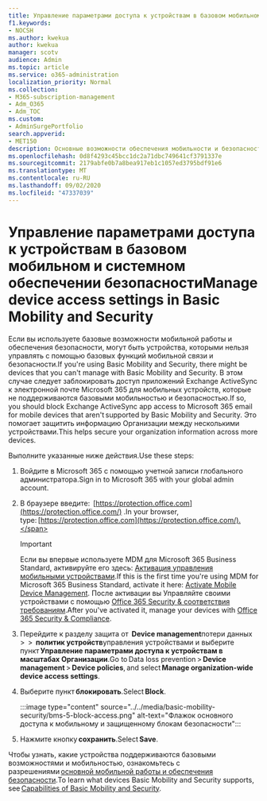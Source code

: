 ```yaml
---
title: Управление параметрами доступа к устройствам в базовом мобильном и системном обеспечении безопасности
f1.keywords:
- NOCSH
ms.author: kwekua
author: kwekua
manager: scotv
audience: Admin
ms.topic: article
ms.service: o365-administration
localization_priority: Normal
ms.collection:
- M365-subscription-management
- Adm_O365
- Adm_TOC
ms.custom:
- AdminSurgePortfolio
search.appverid:
- MET150
description: Основные возможности обеспечения мобильности и безопасности обеспечивают безопасность и управление мобильными устройствами.
ms.openlocfilehash: 0d8f4293c45bcc1dc2a71dbc749641cf3791337e
ms.sourcegitcommit: 2179abfe0b7a8bea917eb1c1057ed3795bdf91e6
ms.translationtype: MT
ms.contentlocale: ru-RU
ms.lasthandoff: 09/02/2020
ms.locfileid: "47337039"
---
```

# <a name="manage-device-access-settings-in-basic-mobility-and-security"></a><span data-ttu-id="f5761-103">Управление параметрами доступа к устройствам в базовом мобильном и системном обеспечении безопасности</span><span class="sxs-lookup"><span data-stu-id="f5761-103">Manage device access settings in Basic Mobility and Security</span></span>

<span data-ttu-id="f5761-104">Если вы используете базовые возможности мобильной работы и обеспечения безопасности, могут быть устройства, которыми нельзя управлять с помощью базовых функций мобильной связи и безопасности.</span><span class="sxs-lookup"><span data-stu-id="f5761-104">If you're using Basic Mobility and Security, there might be devices that you can't manage with Basic Mobility and Security.</span></span> <span data-ttu-id="f5761-105">В этом случае следует заблокировать доступ приложений Exchange ActiveSync к электронной почте Microsoft 365 для мобильных устройств, которые не поддерживаются базовыми мобильностью и безопасностью.</span><span class="sxs-lookup"><span data-stu-id="f5761-105">If so, you should block Exchange ActiveSync app access to Microsoft 365 email for mobile devices that aren't supported by Basic Mobility and Security.</span></span> <span data-ttu-id="f5761-106">Это помогает защитить информацию Организации между несколькими устройствами.</span><span class="sxs-lookup"><span data-stu-id="f5761-106">This helps secure your organization information across more devices.</span></span>

<span data-ttu-id="f5761-107">Выполните указанные ниже действия.</span><span class="sxs-lookup"><span data-stu-id="f5761-107">Use these steps:</span></span>

1. <span data-ttu-id="f5761-108">Войдите в Microsoft 365 с помощью учетной записи глобального администратора.</span><span class="sxs-lookup"><span data-stu-id="f5761-108">Sign in to  Microsoft 365 with your global admin account.</span></span>
    
2. <span data-ttu-id="f5761-109">В браузере введите:  [https://protection.office.com](https://protection.office.com/) .</span><span class="sxs-lookup"><span data-stu-id="f5761-109">In your browser, type: [https://protection.office.com](https://protection.office.com/).</span></span>    

    >[!IMPORTANT]
    ><span data-ttu-id="f5761-110">Если вы впервые используете MDM для Microsoft 365 Business Standard, активируйте его здесь: [Активация управления мобильными устройствами](https://admin.microsoft.com/EAdmin/Device/IntuneInventory.aspx).</span><span class="sxs-lookup"><span data-stu-id="f5761-110">If this is the first time you're using MDM for Microsoft 365 Business Standard, activate it here: [Activate Mobile Device Management](https://admin.microsoft.com/EAdmin/Device/IntuneInventory.aspx).</span></span> <span data-ttu-id="f5761-111">После активации вы Управляйте своими устройствами с помощью [Office 365 Security & соответствия требованиям](https://protection.office.com/).</span><span class="sxs-lookup"><span data-stu-id="f5761-111">After you've activated it, manage your devices with [Office 365 Security & Compliance](https://protection.office.com/).</span></span>

3. <span data-ttu-id="f5761-112">Перейдите к разделу защита от  **Device management**потери данных >  >  **политик устройств**управления устройствами и выберите пункт **Управление параметрами доступа к устройствам в масштабах Организации**.</span><span class="sxs-lookup"><span data-stu-id="f5761-112">Go to Data loss prevention > **Device management** > **Device policies**, and select **Manage organization-wide device access settings**.</span></span>
    
4. <span data-ttu-id="f5761-113">Выберите пункт **блокировать**.</span><span class="sxs-lookup"><span data-stu-id="f5761-113">Select **Block**.</span></span>

    :::image type="content" source="../../media/basic-mobility-security/bms-5-block-access.png" alt-text="Флажок основного доступа к мобильному и защищенному блокам безопасности":::

5. <span data-ttu-id="f5761-115">Нажмите кнопку **сохранить**.</span><span class="sxs-lookup"><span data-stu-id="f5761-115">Select **Save**.</span></span> 

<span data-ttu-id="f5761-116">Чтобы узнать, какие устройства поддерживаются базовыми возможностями и мобильностью, ознакомьтесь с разрешениями [основной мобильной работы и обеспечения безопасности](capabilities-of-basic-mobility-and-secruity.md).</span><span class="sxs-lookup"><span data-stu-id="f5761-116">To learn what devices Basic Mobility and Security supports, see [Capabilities of Basic Mobility and Security](capabilities-of-basic-mobility-and-secruity.md).</span></span>
